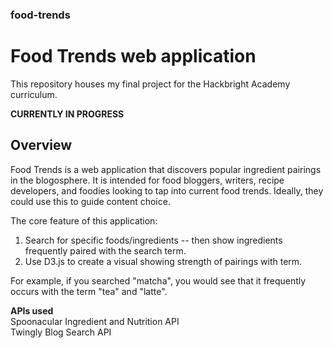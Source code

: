 ### food-trends
# Food Trends web application

This repository houses my final project for the Hackbright Academy curriculum.

__CURRENTLY IN PROGRESS__

## Overview
Food Trends is a web application that discovers popular ingredient pairings in 
the blogosphere. It is intended for food bloggers, writers, recipe developers, 
and foodies looking to tap into current food trends. Ideally, they could use 
this to guide content choice.

The core feature of this application:
1) Search for specific foods/ingredients -- then show ingredients frequently 
    paired with the search term.
2) Use D3.js to create a visual showing strength of pairings with term.

For example, if you searched "matcha", you would see that it frequently occurs 
with the term "tea" and "latte".

__APIs used__  
Spoonacular Ingredient and Nutrition API  
Twingly Blog Search API